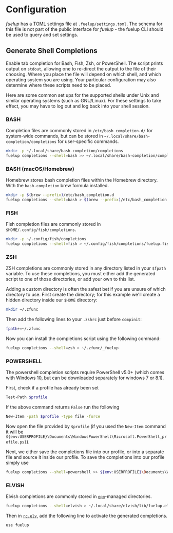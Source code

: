 # Configuration

_fuelup_ has a [TOML](https://github.com/toml-lang/toml) settings file at
`.fuelup/settings.toml`. The schema for this file is not part of the public
interface for _fuelup_ - the fuelup CLI should be used to query and set settings.

## Generate Shell Completions

Enable tab completion for Bash, Fish, Zsh, or PowerShell. The script prints output on `stdout`,
allowing one to re-direct the output to the file of their choosing. Where you place the file will
depend on which shell, and which operating system you are using. Your particular configuration may
also determine where these scripts need to be placed.

Here are some common set ups for the supported shells under Unix and similar operating systems
(such as GNU/Linux). For these settings to take effect, you may have to log out and log back into
your shell session.

### BASH

Completion files are commonly stored in `/etc/bash_completion.d/` for system-wide commands, but can
be stored in `~/.local/share/bash-completion/completions` for user-specific commands.

```sh
mkdir -p ~/.local/share/bash-completion/completions
fuelup completions --shell=bash >> ~/.local/share/bash-completion/completions/fuelup
```

### BASH (macOS/Homebrew)

Homebrew stores bash completion files within the Homebrew directory. With the `bash-completion` brew
formula installed.

```sh
mkdir -p $(brew --prefix)/etc/bash_completion.d
fuelup completions --shell=bash > $(brew --prefix)/etc/bash_completion.d/fuelup.bash-completion
```

### FISH

Fish completion files are commonly stored in `$HOME/.config/fish/completions`.

```sh
mkdir -p ~/.config/fish/completions
fuelup completions --shell=fish > ~/.config/fish/completions/fuelup.fish
```

### ZSH

ZSH completions are commonly stored in any directory listed in your `$fpath` variable. To use these
completions, you must either add the generated script to one of those directories, or add your own
to this list.

Adding a custom directory is often the safest bet if you are unsure of which directory to use. First
create the directory; for this example we'll create a hidden directory inside our `$HOME` directory:

```sh
mkdir ~/.zfunc
```

Then add the following lines to your `.zshrc` just before `compinit`:

```sh
fpath+=~/.zfunc
```

Now you can install the completions script using the following command:

```sh
fuelup completions --shell=zsh > ~/.zfunc/_fuelup
```

### POWERSHELL

The powershell completion scripts require PowerShell v5.0+ (which comes with Windows 10, but can be
downloaded separately for windows 7 or 8.1).

First, check if a profile has already been set

```sh
Test-Path $profile
```

If the above command returns `False` run the following

```sh
New-Item -path $profile -type file -force
```

Now open the file provided by `$profile` (if you used the `New-Item` command it will be
`${env:USERPROFILE}\Documents\WindowsPowerShell\Microsoft.PowerShell_profile.ps1`).

Next, we either save the completions file into our profile, or into a separate file and source it
inside our profile. To save the completions into our profile simply use

```sh
fuelup completions --shell=powershell >> ${env:USERPROFILE}\Documents\WindowsPowerShell\Microsoft.PowerShell_profile.ps1
```

### ELVISH

Elvish completions are commonly stored in [`epm`](https://elv.sh/ref/epm.html#the-epm-managed-directory)-managed
directories.

```sh
fuelup completions --shell=elvish > ~/.local/share/elvish/lib/fuelup.elv
```

Then in [`rc.elv`](https://elv.sh/ref/command.html#rc-file), add the following line to activate the
generated completions.

```sh
use fuelup
```
